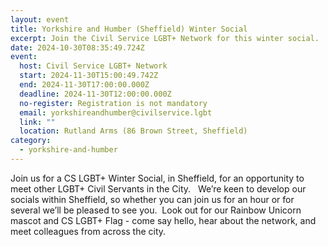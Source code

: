 ```yaml
---
layout: event
title: Yorkshire and Humber (Sheffield) Winter Social
excerpt: Join the Civil Service LGBT+ Network for this winter social.
date: 2024-10-30T08:35:49.724Z
event:
  host: Civil Service LGBT+ Network
  start: 2024-11-30T15:00:49.742Z
  end: 2024-11-30T17:00:00.000Z
  deadline: 2024-11-30T12:00:00.000Z
  no-register: Registration is not mandatory
  email: yorkshireandhumber@civilservice.lgbt
  link: ""
  location: Rutland Arms (86 Brown Street, Sheffield)
category:
  - yorkshire-and-humber
---
```

Join us for a CS LGBT+ Winter Social, in Sheffield, for an opportunity to meet other LGBT+ Civil Servants in the City.   We’re keen to develop our socials within Sheffield, so whether you can join us for an hour or for several we’ll be pleased to see you.  Look out for our Rainbow Unicorn mascot and CS LGBT+ Flag - come say hello, hear about the network, and meet colleagues from across the city.